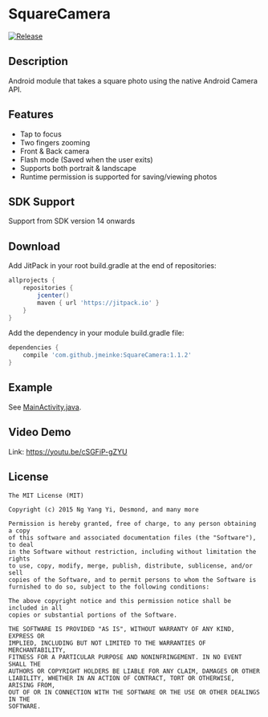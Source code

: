 # SquareCamera

[![Release](https://jitpack.io/v/jmeinke/SquareCamera.svg)](https://jitpack.io/#jmeinke/SquareCamera)

## Description
Android module that takes a square photo using the native Android Camera API. 

## Features
- Tap to focus
- Two fingers zooming
- Front & Back camera
- Flash mode (Saved when the user exits)
- Supports both portrait & landscape
- Runtime permission is supported for saving/viewing photos

## SDK Support
Support from SDK version 14 onwards

## Download
Add JitPack in your root build.gradle at the end of repositories:
```groovy
allprojects {
    repositories {
        jcenter()
        maven { url 'https://jitpack.io' }
    }
}
```

Add the dependency in your module build.gradle file:
```groovy
dependencies {
    compile 'com.github.jmeinke:SquareCamera:1.1.2'
}
```

## Example
See [MainActivity.java](master/demo/src/main/java/com/desmond/demo/MainActivity.java).

## Video Demo
Link: https://youtu.be/cSGFiP-gZYU

## License
```
The MIT License (MIT)

Copyright (c) 2015 Ng Yang Yi, Desmond, and many more

Permission is hereby granted, free of charge, to any person obtaining a copy
of this software and associated documentation files (the "Software"), to deal
in the Software without restriction, including without limitation the rights
to use, copy, modify, merge, publish, distribute, sublicense, and/or sell
copies of the Software, and to permit persons to whom the Software is
furnished to do so, subject to the following conditions:

The above copyright notice and this permission notice shall be included in all
copies or substantial portions of the Software.

THE SOFTWARE IS PROVIDED "AS IS", WITHOUT WARRANTY OF ANY KIND, EXPRESS OR
IMPLIED, INCLUDING BUT NOT LIMITED TO THE WARRANTIES OF MERCHANTABILITY,
FITNESS FOR A PARTICULAR PURPOSE AND NONINFRINGEMENT. IN NO EVENT SHALL THE
AUTHORS OR COPYRIGHT HOLDERS BE LIABLE FOR ANY CLAIM, DAMAGES OR OTHER
LIABILITY, WHETHER IN AN ACTION OF CONTRACT, TORT OR OTHERWISE, ARISING FROM,
OUT OF OR IN CONNECTION WITH THE SOFTWARE OR THE USE OR OTHER DEALINGS IN THE
SOFTWARE.
```